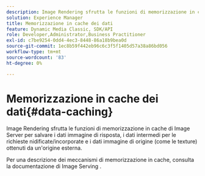 ```yaml
---
description: Image Rendering sfrutta le funzioni di memorizzazione in cache di Image Server per salvare i dati immagine di risposta, i dati intermedi per le richieste nidificate/incorporate e i dati immagine di origine (come le texture) ottenuti da un'origine esterna.
solution: Experience Manager
title: Memorizzazione in cache dei dati
feature: Dynamic Media Classic, SDK/API
role: Developer,Administrator,Business Practitioner
exl-id: c7be9254-0dd4-4ec3-8448-86a18b9bea0d
source-git-commit: 1ec8b59f442eb96c6c3f5f1405d57a38a86bd056
workflow-type: tm+mt
source-wordcount: '83'
ht-degree: 0%

---
```


# Memorizzazione in cache dei dati{#data-caching}

Image Rendering sfrutta le funzioni di memorizzazione in cache di Image Server per salvare i dati immagine di risposta, i dati intermedi per le richieste nidificate/incorporate e i dati immagine di origine (come le texture) ottenuti da un&#39;origine esterna.

Per una descrizione dei meccanismi di memorizzazione in cache, consulta la documentazione di Image Serving .
